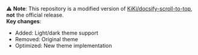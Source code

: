 ⚠️ **Note**: This repository is a modified version of [KiKi/docsify-scroll-to-top]([original_project_link](https://gitee.com/zhengxiangqi/docsify-scroll-to-top)), **not** the official release.  
**Key changes**:  
- Added: Light/dark theme support  
- Removed: Original theme  
- Optimized: New theme implementation  
